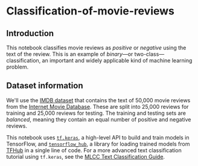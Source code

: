 # Classification-of-movie-reviews

## Introduction
This notebook classifies movie reviews as *positive* or *negative* using the text of the review. This is an example of *binary*—or two-class—classification, an important and widely applicable kind of machine learning problem.

## Dataset information
We'll use the [IMDB dataset](https://www.tensorflow.org/api_docs/python/tf/keras/datasets/imdb) that contains the text of 50,000 movie reviews from the [Internet Movie Database](https://www.imdb.com/). These are split into 25,000 reviews for training and 25,000 reviews for testing. The training and testing sets are *balanced*, meaning they contain an equal number of positive and negative reviews. 

This notebook uses [`tf.keras`](https://www.tensorflow.org/guide/keras), a high-level API to build and train models in TensorFlow, and [`tensorflow_hub`](https://www.tensorflow.org/hub), a library for loading trained models from [TFHub](https://tfhub.dev) in a single line of code. For a more advanced text classification tutorial using `tf.keras`, see the [MLCC Text Classification Guide](https://developers.google.com/machine-learning/guides/text-classification/).
